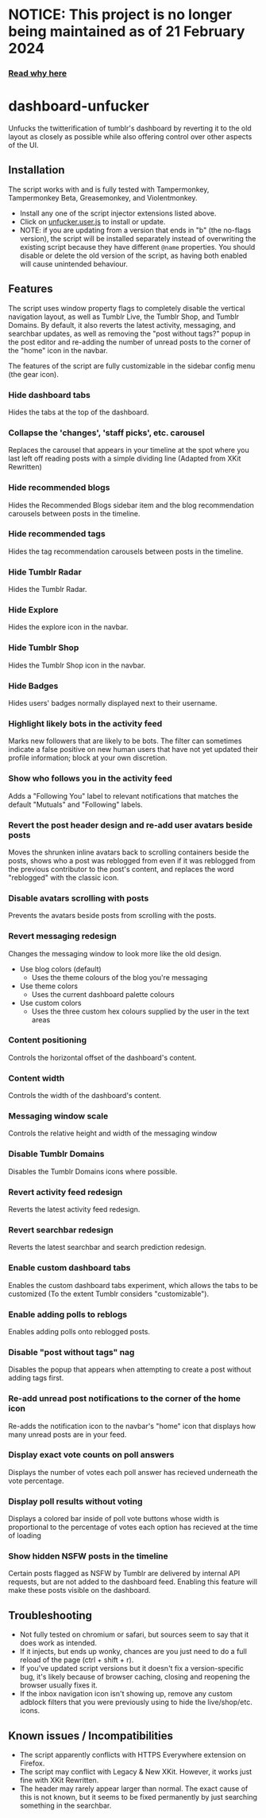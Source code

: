 # NOTICE: This project is no longer being maintained as of 21 February 2024
### **[Read why here](https://www.tumblr.com/dragongirlsnout/742942435707109376/with-regards-to-recent-events?source=share)**

# dashboard-unfucker
Unfucks the twitterification of tumblr's dashboard by reverting it to the old layout as closely as possible while also offering control over other aspects of the UI.

## Installation
The script works with and is fully tested with Tampermonkey, Tampermonkey Beta, Greasemonkey, and Violentmonkey.
- Install any one of the script injector extensions listed above.
- Click on [unfucker.user.js](https://github.com/enchanted-sword/dashboard-unfucker/raw/main/unfucker.user.js) to install or update.
- NOTE: if you are updating from a version that ends in "b" (the no-flags version), the script will be installed separately instead of overwriting the existing script because they have different `@name` properties. You should disable or delete the old version of the script, as having both enabled will cause unintended behaviour.


## Features
The script uses window property flags to completely disable the vertical navigation layout, as well as Tumblr Live, the Tumblr Shop, and Tumblr Domains.
By default, it also reverts the latest activity, messaging, and searchbar updates, as well as removing the "post without tags?" popup in the post editor and re-adding the number of unread posts to the corner of the "home" icon in the navbar.

The features of the script are fully customizable in the sidebar config menu (the gear icon).

### Hide dashboard tabs
Hides the tabs at the top of the dashboard.

### Collapse the 'changes', 'staff picks', etc. carousel
Replaces the carousel that appears in your timeline at the spot where you last left off reading posts with a simple dividing line (Adapted from XKit Rewritten)

### Hide recommended blogs
Hides the Recommended Blogs sidebar item and the blog recommendation carousels between posts in the timeline.

### Hide recommended tags
Hides the tag recommendation carousels between posts in the timeline.

### Hide Tumblr Radar
Hides the Tumblr Radar.

### Hide Explore
Hides the explore icon in the navbar.

### Hide Tumblr Shop
Hides the Tumblr Shop icon in the navbar.

### Hide Badges
Hides users' badges normally displayed next to their username.

### Highlight likely bots in the activity feed
Marks new followers that are likely to be bots. The filter can sometimes indicate a false positive on new human users that have not yet updated their profile information; block at your own discretion.

### Show who follows you in the activity feed
Adds a "Following You" label to relevant notifications that matches the default "Mutuals" and "Following" labels.

### Revert the post header design and re-add user avatars beside posts
Moves the shrunken inline avatars back to scrolling containers beside the posts, shows who a post was reblogged from even if it was reblogged from the previous contributor to the post's content, and replaces the word "reblogged" with the classic icon.

### Disable avatars scrolling with posts
Prevents the avatars beside posts from scrolling with the posts.

### Revert messaging redesign
Changes the messaging window to look more like the old design.

- Use blog colors (default)
  - Uses the theme colours of the blog you're messaging
- Use theme colors
  - Uses the current dashboard palette colours
- Use custom colors
  - Uses the three custom hex colours supplied by the user in the text areas

### Content positioning
Controls the horizontal offset of the dashboard's content.

### Content width
Controls the width of the dashboard's content.

### Messaging window scale
Controls the relative height and width of the messaging window

### Disable Tumblr Domains
Disables the Tumblr Domains icons where possible.

### Revert activity feed redesign
Reverts the latest activity feed redesign.

### Revert searchbar redesign
Reverts the latest searchbar and search prediction redesign.

### Enable custom dashboard tabs
Enables the custom dashboard tabs experiment, which allows the tabs to be customized (To the extent Tumblr considers "customizable").

### Enable adding polls to reblogs
Enables adding polls onto reblogged posts.

### Disable "post without tags" nag
Disables the popup that appears when attempting to create a post without adding tags first. 

### Re-add unread post notifications to the corner of the home icon
Re-adds the notification icon to the navbar's "home" icon that displays how many unread posts are in your feed.

### Display exact vote counts on poll answers
Displays the number of votes each poll answer has recieved underneath the vote percentage.

### Display poll results without voting
Displays a colored bar inside of poll vote buttons whose width is proportional to the percentage of votes each option has recieved at the time of loading 

### Show hidden NSFW posts in the timeline
Certain posts flagged as NSFW by Tumblr are delivered by internal API requests, but are not added to the dashboard feed. Enabling this feature will make these posts visible on the dashboard.

## Troubleshooting
- Not fully tested on chromium or safari, but sources seem to say that it does work as intended.
- If it injects, but ends up wonky, chances are you just need to do a full reload of the page (ctrl + shift + r).
- If you've updated script versions but it doesn't fix a version-specific bug, it's likely because of browser caching, closing and reopening the browser usually fixes it.
- If the inbox navigation icon isn't showing up, remove any custom adblock filters that you were previously using to hide the live/shop/etc. icons.

## Known issues / Incompatibilities
- The script apparently conflicts with HTTPS Everywhere extension on Firefox.
- The script may conflict with Legacy & New XKit. However, it works just fine with XKit Rewritten.
- The header may rarely appear larger than normal. The exact cause of this is not known, but it seems to be fixed permanently by just searching something in the searchbar.
